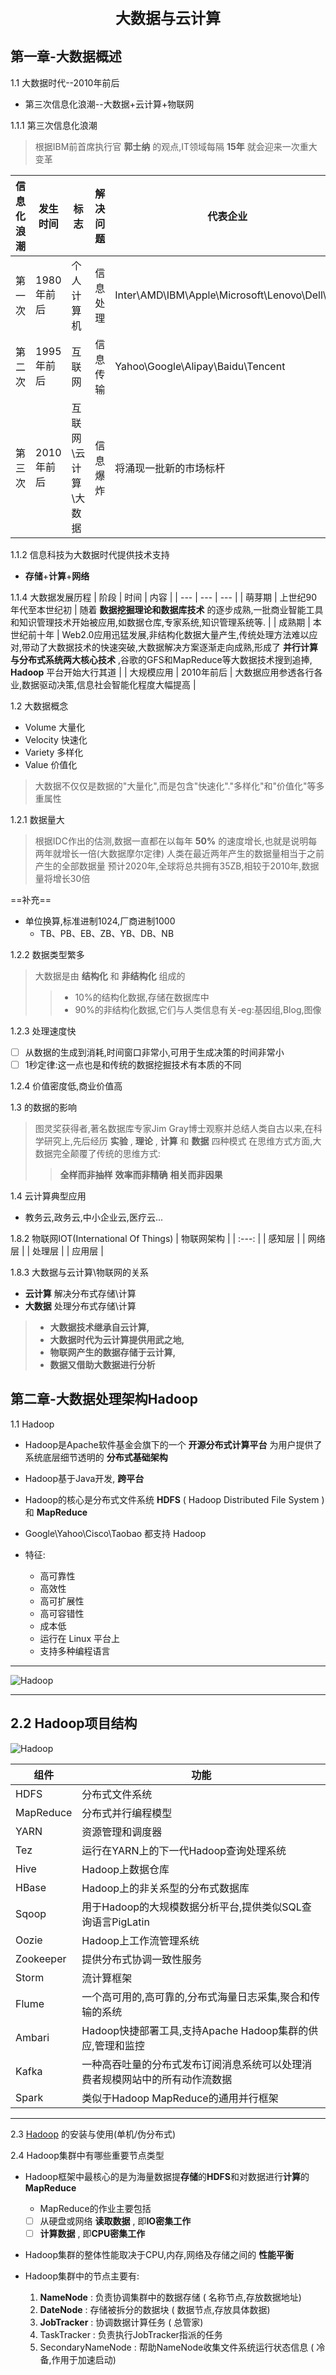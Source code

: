 <CENTER style="font-size: 24px;font-weight: 700;">大数据与云计算</CENTER>

## 第一章-大数据概述
1.1 大数据时代--2010年前后
* 第三次信息化浪潮--大数据+云计算+物联网

1.1.1 第三次信息化浪潮
> 根据IBM前首席执行官 **郭士纳** 的观点,IT领域每隔 **15年** 就会迎来一次重大变革

| 信息化浪潮 | 发生时间   | 标志                 | 解决问题 | 代表企业                                     |
| ---        | ---        | ---                  | ---      | ---                                          |
| 第一次     | 1980年前后 | 个人计算机           | 信息处理 | Inter\AMD\IBM\Apple\Microsoft\Lenovo\Dell\Hp |
| 第二次     | 1995年前后 | 互联网               | 信息传输 | Yahoo\Google\Alipay\Baidu\Tencent            |
| 第三次     | 2010年前后 | 互联网\云计算\大数据 | 信息爆炸 | 将涌现一批新的市场标杆                       |

1.1.2 信息科技为大数据时代提供技术支持
* **存储**+**计算**+**网络**

1.1.4 大数据发展历程
| 阶段       | 时间                   | 内容                                                                                                                                                                                                                                                                                     |
| ---        | ---                    | ---                                                                                                                                                                                                                                                                                      |
| 萌芽期     | 上世纪90年代至本世纪初 | 随着 **数据挖掘理论和数据库技术** 的逐步成熟,一批商业智能工具和知识管理技术开始被应用,如数据仓库,专家系统,知识管理系统等.                                                                                                                        |
| 成熟期     | 本世纪前十年           | Web2.0应用迅猛发展,非结构化数据大量产生,传统处理方法难以应对,带动了大数据技术的快速突破,大数据解决方案逐渐走向成熟,形成了 **并行计算与分布式系统两大核心技术** ,谷歌的GFS和MapReduce等大数据技术搜到追捧, **Hadoop** 平台开始大行其道 |
| 大规模应用 | 2010年前后             | 大数据应用参透各行各业,数据驱动决策,信息社会智能化程度大幅提高                                                                                                                                                                                                                           |

1.2 大数据概念
* Volume     大量化
* Velocity   快速化
* Variety    多样化
* Value      价值化
> 大数据不仅仅是数据的"大量化",而是包含"快速化"."多样化"和"价值化"等多重属性

1.2.1 数据量大
> 根据IDC作出的估测,数据一直都在以每年 **50%**  的速度增长,也就是说明每两年就增长一倍(大数据摩尔定律)
> 人类在最近两年产生的数据量相当于之前产生的全部数据量
> 预计2020年,全球将总共拥有35ZB,相较于2010年,数据量将增长30倍

==补充==
* 单位换算,标准进制1024,厂商进制1000
    - TB、PB、EB、ZB、YB、DB、NB

1.2.2 数据类型繁多
> 大数据是由 **结构化**  和 **非结构化**  组成的
>> - 10%的结构化数据,存储在数据库中
>> - 90%的非结构化数据,它们与人类信息有关-eg:基因组,Blog,图像

1.2.3 处理速度快
- [ ] 从数据的生成到消耗,时间窗口非常小,可用于生成决策的时间非常小
- [ ] 1秒定律:这一点也是和传统的数据挖掘技术有本质的不同

1.2.4 价值密度低,商业价值高

1.3 的数据的影响
> 图灵奖获得者,著名数据库专家Jim Gray博士观察并总结人类自古以来,在科学研究上,先后经历
> **实验**  , **理论**  , **计算**  和 **数据**  四种模式
> 在思维方式方面,大数据完全颠覆了传统的思维方式:
>> **全样而非抽样**
>> **效率而非精确**
>> **相关而非因果**

1.4 云计算典型应用
* 教务云,政务云,中小企业云,医疗云...

1.8.2 物联网IOT(International Of Things)
| 物联网架构 |
| :---:      |
| 感知层     |
| 网络层     |
| 处理层     |
| 应用层     |

1.8.3 大数据与云计算\物联网的关系
* **云计算** 解决分布式存储\计算
* **大数据** 处理分布式存储\计算
> * **大数据技术继承自云计算,**
> * **大数据时代为云计算提供用武之地,**
> * **物联网产生的数据存储于云计算,**
> * **数据又借助大数据进行分析**

## 第二章-大数据处理架构Hadoop
1.1 Hadoop
* Hadoop是Apache软件基金会旗下的一个 **开源分布式计算平台**  为用户提供了系统底层细节透明的 **分布式基础架构**
* Hadoop基于Java开发, **跨平台**
* Hadoop的核心是分布式文件系统 **HDFS** ( Hadoop Distributed File System ) 和 **MapReduce**
* Google\Yahoo\Cisco\Taobao 都支持 Hadoop

* 特征:
    - 高可靠性
    - 高效性
    - 高可扩展性
    - 高可容错性
    - 成本低
    - 运行在 Linux 平台上
    - 支持多种编程语言
---

![Hadoop](./img/Hadoop.svg)

---

2.2 Hadoop项目结构
---

![Hadoop](./img/Hadoop-2.svg)

| 组件      | 功能                                                                         |
| ---       | ---                                                                          |
| HDFS      | 分布式文件系统                                                               |
| MapReduce | 分布式并行编程模型                                                           |
| YARN      | 资源管理和调度器                                                             |
| Tez       | 运行在YARN上的下一代Hadoop查询处理系统                                       |
| Hive      | Hadoop上数据仓库                                                             |
| HBase     | Hadoop上的非关系型的分布式数据库                                             |
| Sqoop     | 用于Hadoop的大规模数据分析平台,提供类似SQL查询语言PigLatin                   |
| Oozie     | Hadoop上工作流管理系统                                                       |
| Zookeeper | 提供分布式协调一致性服务                                                     |
| Storm     | 流计算框架                                                                   |
| Flume     | 一个高可用的,高可靠的,分布式海量日志采集,聚合和传输的系统                    |
| Ambari    | Hadoop快捷部署工具,支持Apache Hadoop集群的供应,管理和监控                    |
| Kafka     | 一种高吞吐量的分布式发布订阅消息系统可以处理消费者规模网站中的所有动作流数据 |
| Spark     | 类似于Hadoop MapReduce的通用并行框架                                         |

---

2.3 [Hadoop](http://dblab.xmu.edu.cn/blog/install-hadoop/) 的安装与使用(单机/伪分布式)

2.4 Hadoop集群中有哪些重要节点类型
* Hadoop框架中最核心的是为海量数据提**存储**的**HDFS**和对数据进行**计算**的**MapReduce**

    - MapReduce的作业主要包括
    - [ ] 从硬盘或网络 **读取数据** , 即**IO密集工作**
    - [ ]  **计算数据**             , 即**CPU密集工作**

* Hadoop集群的整体性能取决于CPU,内存,网络及存储之间的 **性能平衡**
* Hadoop集群中的节点主要有:
    1. **NameNode**      : 负责协调集群中的数据存储             ( 名称节点,存放数据地址)
    2. **DateNode**      : 存储被拆分的数据块                   ( 数据节点,存放具体数据)
    3. **JobTracker**    : 协调数据计算任务                     ( 总管家)
    4. TaskTracker       : 负责执行JobTracker指派的任务
    5. SecondaryNameNode : 帮助NameNode收集文件系统运行状态信息 ( 冷备,作用于加速启动)
